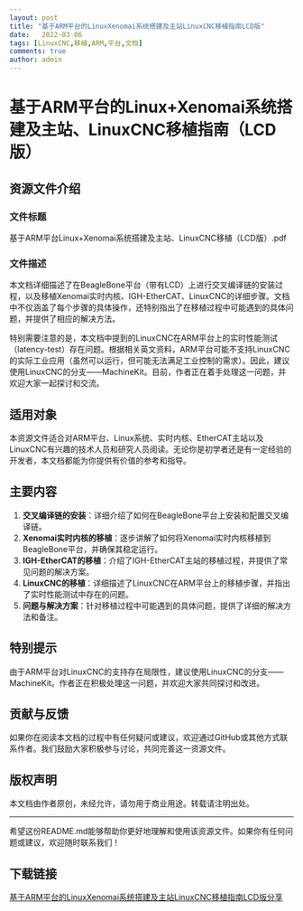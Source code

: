 ```yaml
---
layout: post
title: "基于ARM平台的LinuxXenomai系统搭建及主站LinuxCNC移植指南LCD版"
date:   2022-03-06
tags: [LinuxCNC,移植,ARM,平台,文档]
comments: true
author: admin
---
```

# 基于ARM平台的Linux+Xenomai系统搭建及主站、LinuxCNC移植指南（LCD版）

## 资源文件介绍

### 文件标题
基于ARM平台Linux+Xenomai系统搭建及主站、LinuxCNC移植（LCD版）.pdf

### 文件描述
本文档详细描述了在BeagleBone平台（带有LCD）上进行交叉编译链的安装过程，以及移植Xenomai实时内核、IGH-EtherCAT、LinuxCNC的详细步骤。文档中不仅涵盖了每个步骤的具体操作，还特别指出了在移植过程中可能遇到的具体问题，并提供了相应的解决方法。

特别需要注意的是，本文档中提到的LinuxCNC在ARM平台上的实时性能测试（latency-test）存在问题。根据相关英文资料，ARM平台可能不支持LinuxCNC的实际工业应用（虽然可以运行，但可能无法满足工业控制的需求）。因此，建议使用LinuxCNC的分支——MachineKit。目前，作者正在着手处理这一问题，并欢迎大家一起探讨和交流。

## 适用对象
本资源文件适合对ARM平台、Linux系统、实时内核、EtherCAT主站以及LinuxCNC有兴趣的技术人员和研究人员阅读。无论你是初学者还是有一定经验的开发者，本文档都能为你提供有价值的参考和指导。

## 主要内容
1. **交叉编译链的安装**：详细介绍了如何在BeagleBone平台上安装和配置交叉编译链。
2. **Xenomai实时内核的移植**：逐步讲解了如何将Xenomai实时内核移植到BeagleBone平台，并确保其稳定运行。
3. **IGH-EtherCAT的移植**：介绍了IGH-EtherCAT主站的移植过程，并提供了常见问题的解决方案。
4. **LinuxCNC的移植**：详细描述了LinuxCNC在ARM平台上的移植步骤，并指出了实时性能测试中存在的问题。
5. **问题与解决方案**：针对移植过程中可能遇到的具体问题，提供了详细的解决方法和备注。

## 特别提示
由于ARM平台对LinuxCNC的支持存在局限性，建议使用LinuxCNC的分支——MachineKit。作者正在积极处理这一问题，并欢迎大家共同探讨和改进。

## 贡献与反馈
如果你在阅读本文档的过程中有任何疑问或建议，欢迎通过GitHub或其他方式联系作者。我们鼓励大家积极参与讨论，共同完善这一资源文件。

## 版权声明
本文档由作者原创，未经允许，请勿用于商业用途。转载请注明出处。

---

希望这份README.md能够帮助你更好地理解和使用该资源文件。如果你有任何问题或建议，欢迎随时联系我们！

## 下载链接

[基于ARM平台的LinuxXenomai系统搭建及主站LinuxCNC移植指南LCD版分享](https://pan.quark.cn/s/193ee1c4dac2)